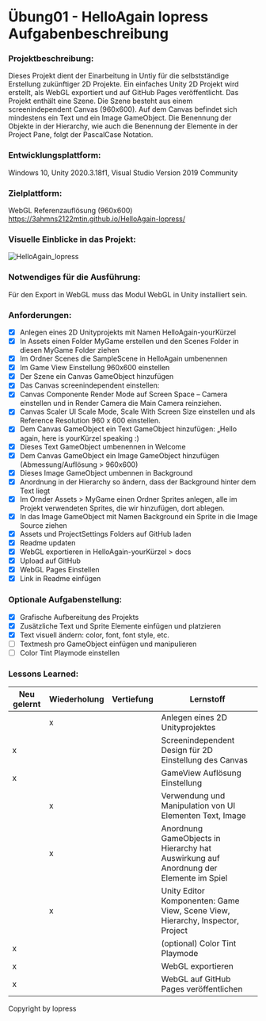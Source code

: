 # Übung01 - HelloAgain lopress Aufgabenbeschreibung

### Projektbeschreibung: 
Dieses Projekt dient der Einarbeitung in Untiy für die selbstständige Erstellung zukünftiger 2D Projekte. 
Ein einfaches Unity 2D Projekt wird erstellt, als WebGL exportiert und auf GitHub Pages veröffentlicht. 
Das Projekt enthält eine Szene. Die Szene besteht aus einem screenindependent Canvas (960x600).
Auf dem Canvas befindet sich mindestens ein Text und ein Image GameObject. 
Die Benennung der Objekte in der Hierarchy, wie auch die Benennung der Elemente in der Project Pane, folgt der PascalCase Notation.

### Entwicklungsplattform: 
Windows 10, Unity 2020.3.18f1, Visual Studio Version 2019 Community

### Zielplattform: 
WebGL Referenzauflösung (960x600) 
https://3ahmns2122mtin.github.io/HelloAgain-lopress/ 

### Visuelle Einblicke in das Projekt: 
![HelloAgain_lopress](https://user-images.githubusercontent.com/90834282/136336752-4c3d8633-6f8a-420b-bd5a-ea9670781e2c.jpg)

### Notwendiges für die Ausführung: 
Für den Export in WebGL muss das Modul WebGL in Unity installiert sein.

### Anforderungen:  
- [x] Anlegen eines 2D Unityprojekts mit Namen HelloAgain-yourKürzel
- [x] In Assets einen Folder MyGame erstellen und den Scenes Folder in diesen MyGame Folder ziehen
- [x] Im Ordner Scenes die SampleScene in HelloAgain umbenennen
- [x] Im Game View Einstellung 960x600 einstellen
- [x] Der Szene ein Canvas GameObject hinzufügen
- [x] Das Canvas screenindependent einstellen: 
- [x] Canvas Componente Render Mode auf Screen Space – Camera einstellen und in Render Camera die Main Camera reinziehen.
- [x] Canvas Scaler UI Scale Mode, Scale With Screen Size einstellen und als Reference Resolution 960 x 600 einstellen.
- [x] Dem Canvas GameObject ein Text GameObject hinzufügen: „Hello again, here is yourKürzel speaking :) 
- [x] Dieses Text GameObject umbenennen in Welcome
- [x] Dem Canvas GameObject ein Image GameObject hinzufügen (Abmessung/Auflösung > 960x600)
- [x] Dieses Image GameObject umbennen in Background
- [x] Anordnung in der Hierarchy so ändern, dass der Background hinter dem Text liegt
- [x] Im Ornder Assets > MyGame  einen Ordner Sprites anlegen, alle im Projekt verwendeten Sprites, die wir hinzufügen, dort ablegen.
- [x] In das Image GameObject mit Namen Background ein Sprite in die Image Source ziehen 
- [x] Assets und ProjectSettings Folders auf GitHub laden
- [x] Readme updaten
- [x] WebGL exportieren in HelloAgain-yourKürzel > docs
- [x] Upload auf GitHub
- [x] WebGL Pages Einstellen
- [x] Link in Readme einfügen

### Optionale Aufgabenstellung:
- [x] Grafische Aufbereitung des Projekts
- [x] Zusätzliche Text und Sprite Elemente einfügen und platzieren
- [x] Text visuell ändern: color, font, font style, etc.
- [ ] Textmesh pro GameObject einfügen und manipulieren 
- [ ] Color Tint Playmode einstellen

### Lessons Learned:
| Neu gelernt | Wiederholung | Vertiefung | Lernstoff                                                                             |
|-------------|--------------|------------|---------------------------------------------------------------------------------------|
|             |       x       |            | Anlegen eines 2D Unityprojektes                                                       |
|     x        |              |            | Screenindependent Design für 2D Einstellung des Canvas                                |
|     x        |              |            | GameView Auflösung Einstellung                                                        |
|             |       x       |            | Verwendung und Manipulation von UI Elementen Text, Image                              |
|             |      x        |            | Anordnung GameObjects in Hierarchy hat Auswirkung auf Anordnung der Elemente im Spiel |
|             |      x       |            | Unity Editor Komponenten: Game View, Scene View, Hierarchy, Inspector, Project        |
|     x        |              |            | (optional) Color Tint Playmode                                                        |
|     x        |              |            | WebGL exportieren                                                                     |
|     x        |              |            | WebGL auf GitHub Pages veröffentlichen                                                |


Copyright by lopress
